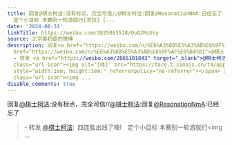 ```yaml
---
title: 回复@棋士柯洁:没有标点，完全可信//@棋士柯洁:回复@ResonationNmA:已经忘了 - 转发 @棋士柯洁:&ensp;四连胜出线了哩[哇]
  定个小目标 本赛别一轮游就行[求饶] [...
date: '2024-08-31'
linkTitle: https://weibo.com/3825863518/OuQJMcUsy
source: 正宗毒奶菇的微博
description: 回复<a href="https://weibo.com/n/%E6%A3%8B%E5%A3%AB%E6%9F%AF%E6%B4%81">@棋士柯洁</a>:没有标点，完全可信//<a
  href="https://weibo.com/n/%E6%A3%8B%E5%A3%AB%E6%9F%AF%E6%B4%81">@棋士柯洁</a>:回复<a href="https://weibo.com/n/ResonationNmA">@ResonationNmA</a>:已经忘了<br><blockquote>
  - 转发 <a href="https://weibo.com/2865101843" target="_blank">@棋士柯洁</a>: 四连胜出线了哩<span
  class="url-icon"><img alt="[哇]" src="https://face.t.sinajs.cn/t4/appstyle/expression/ext/normal/3d/2022_wow_org.png"
  style="width:1em; height:1em;" referrerpolicy="no-referrer"></span> 定个小目标 本赛别一轮游就行<span
  class="url-icon"><img ...
disable_comments: true
---
```

回复<a href="https://weibo.com/n/%E6%A3%8B%E5%A3%AB%E6%9F%AF%E6%B4%81">@棋士柯洁</a>:没有标点，完全可信//<a href="https://weibo.com/n/%E6%A3%8B%E5%A3%AB%E6%9F%AF%E6%B4%81">@棋士柯洁</a>:回复<a href="https://weibo.com/n/ResonationNmA">@ResonationNmA</a>:已经忘了<br><blockquote> - 转发 <a href="https://weibo.com/2865101843" target="_blank">@棋士柯洁</a>: 四连胜出线了哩<span class="url-icon"><img alt="[哇]" src="https://face.t.sinajs.cn/t4/appstyle/expression/ext/normal/3d/2022_wow_org.png" style="width:1em; height:1em;" referrerpolicy="no-referrer"></span> 定个小目标 本赛别一轮游就行<span class="url-icon"><img ...